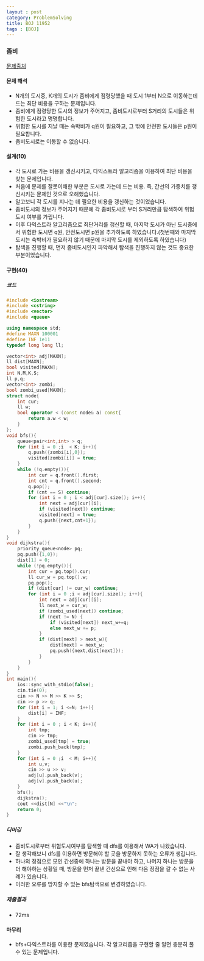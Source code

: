 ```yaml
---
layout : post
category: ProblemSolving
title: BOJ 11952
tags : [BOJ]
---
```

### 좀비

[문제출처](https://www.acmicpc.net/problem/11952)

#### 문제 해석
  
- N개의 도시중, K개의 도시가 좀비에게 점령당했을 때 도시 1부터 N으로 이동하는데 드는 최단 비용을 구하는 문제입니다.
- 좀비에게 점령당한 도시의 정보가 주어지고, 좀비도시로부터 S거리의 도시들은 위험한 도시라고 명명합니다.
- 위험한 도시를 지날 때는 숙박비가 q원이 필요하고, 그 밖에 안전한 도시들은 p원이 필요합니다.
- 좀비도시로는 이동할 수 없습니다.

#### 설계(10)

- 각 도시로 가는 비용을 갱신시키고, 다익스트라 알고리즘을 이용하여 최단 비용을 찾는 문제입니다.
- 처음에 문제를 잘못이해한 부분은 도시로 가는데 드는 비용. 즉, 간선의 가중치를 갱신시키는 문제인 것으로 오해했습니다.
- 알고보니 각 도시를 지나는 데 필요한 비용을 갱신하는 것이었습니다.
- 좀비도시의 정보가 주어지기 때문에 각 좀비도시로 부터 S거리만큼 탐색하여 위험도시 여부를 가립니다.
- 이후 다익스트라 알고리즘으로 최단거리를 갱신할 때, 마지막 도시가 아닌 도시중에서 위험한 도시면 q원, 안전도시면 p원을 추가하도록 하였습니다.(첫번째와 마지막 도시는 숙박비가 필요하지 않기 때문에 마지막 도시를 제외하도록 하였습니다)
- 탐색을 진행할 때, 먼저 좀비도시인지 파악해서 탐색을 진행하지 않는 것도 중요한 부분이었습니다.

#### 구현(40)

##### 코드

```cpp
#include <iostream>
#include <cstring>
#include <vector>
#include <queue>

using namespace std;
#define MAXN 100001
#define INF 1e11
typedef long long ll;

vector<int> adj[MAXN];
ll dist[MAXN];
bool visited[MAXN];
int N,M,K,S;
ll p,q;
vector<int> zombi;
bool zombi_used[MAXN];
struct node{
    int cur;
    ll w;
    bool operator < (const node& a) const{
        return a.w < w;
    }
};
void bfs(){
    queue<pair<int,int> > q;
    for (int i = 0 ;i  < K; i++){
        q.push({zombi[i],0});
        visited[zombi[i]] = true;
    }
    while (!q.empty()){
        int cur = q.front().first;
        int cnt = q.front().second;
        q.pop();
        if (cnt == S) continue;
        for (int i = 0 ; i < adj[cur].size(); i++){
            int next = adj[cur][i];
            if (visited[next]) continue;
            visited[next] = true;
            q.push({next,cnt+1});
        }
    }
}
void dijkstra(){
    priority_queue<node> pq;
    pq.push({1,0});
    dist[1] = 0;
    while (!pq.empty()){
        int cur = pq.top().cur;
        ll cur_w = pq.top().w;
        pq.pop();
        if (dist[cur] != cur_w) continue;
        for (int i = 0 ;i < adj[cur].size(); i++){
            int next = adj[cur][i];
            ll next_w = cur_w;
            if (zombi_used[next]) continue;
            if (next != N) {
                if (visited[next]) next_w+=q;
                else next_w += p;
            }
            if (dist[next] > next_w){
                dist[next] = next_w;
                pq.push({next,dist[next]});
            }
        }
    }
}
int main(){
    ios::sync_with_stdio(false);
    cin.tie(0);
    cin >> N >> M >> K >> S;
    cin >> p >> q;
    for (int i = 1; i <=N; i++){
        dist[i] = INF;
    }
    for (int i = 0 ; i < K; i++){
        int tmp;
        cin >> tmp;
        zombi_used[tmp] = true;
        zombi.push_back(tmp);
    }
    for (int i = 0 ;i  < M; i++){
        int u,v;
        cin >> u >> v;
        adj[u].push_back(v);
        adj[v].push_back(u);
    }
    bfs();
    dijkstra();
    cout <<dist[N] <<"\n";
    return 0;
}
```

##### 디버깅

- 좀비도시로부터 위험도시여부를 탐색할 때 dfs를 이용해서 WA가 나왔습니다.
- 잘 생각해보니 dfs를 이용하면 방문해야 할 곳을 방문하지 못하는 오류가 생깁니다.
- 하나의 정점으로 모인 간선중에 하나는 방문을 끝내야 하고, 나머지 하나는 방문을 더 해야하는 상황일 때, 방문을 먼저 끝낸 간선으로 인해 다음 정점을 갈 수 없는 사례가 있습니다.
- 이러한 오류를 방지할 수 있는 bfs탐색으로 변경하였습니다.

##### 제출결과

- 72ms

#### 마무리

- bfs+다익스트라를 이용한 문제였습니다. 각 알고리즘을 구현할 줄 알면 충분히 풀 수 있는 문제입니다.

